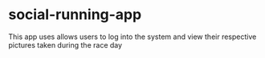 # social-running-app
This app uses allows users to log into the system and view their respective pictures taken during the race day
